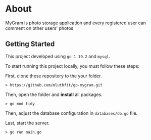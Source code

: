 # About

MyGram is photo storage application and every registered user can comment on other users' photos

## Getting Started

This project developed using `go 1.19.2` and `mysql`.

To start running this project locally, you must follow these steps:

First, clone these repository to the your folder.

```
> https://github.com/mluthfit/go-mygram.git
```

Then, open the folder and **install** all packages.

```
> go mod tidy
```

Then, adjust the database configuration in `databases/db.go` file.

Last, start the server.

```
> go run main.go
```
